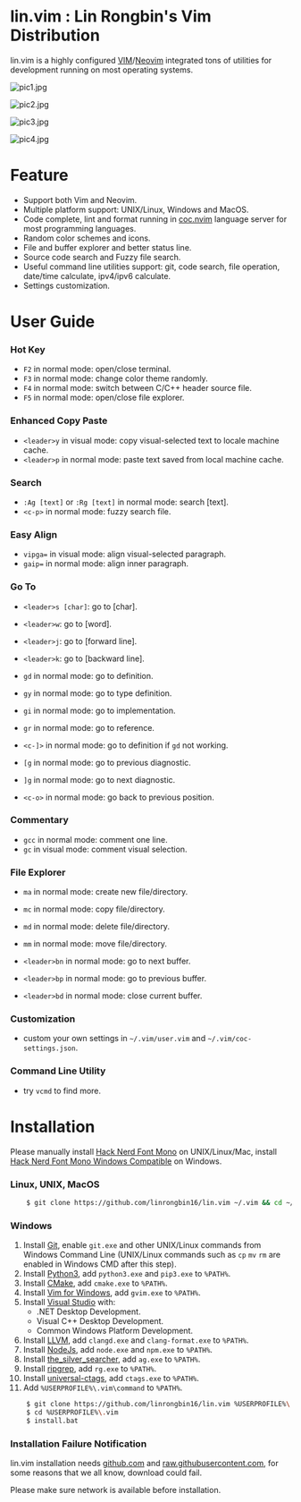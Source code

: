 # lin.vim : Lin Rongbin's Vim Distribution

lin.vim is a highly configured [VIM](https://www.vim.org/)/[Neovim](https://neovim.io/) integrated tons of utilities for development running on most operating systems.

![pic1.jpg](https://raw.githubusercontent.com/linrongbin16/lin.vim/master/picture/pic1.jpg)

![pic2.jpg](https://raw.githubusercontent.com/linrongbin16/lin.vim/master/picture/pic2.jpg)

![pic3.jpg](https://raw.githubusercontent.com/linrongbin16/lin.vim/master/picture/pic3.jpg)

![pic4.jpg](https://raw.githubusercontent.com/linrongbin16/lin.vim/master/picture/pic4.jpg)

# Feature

- Support both Vim and Neovim.
- Multiple platform support: UNIX/Linux, Windows and MacOS.
- Code complete, lint and format running in [coc.nvim](https://github.com/neoclide/coc.nvim) language server for most programming languages.
- Random color schemes and icons.
- File and buffer explorer and better status line.
- Source code search and Fuzzy file search.
- Useful command line utilities support: git, code search, file operation, date/time calculate, ipv4/ipv6 calculate.
- Settings customization.

# User Guide

### Hot Key
- `F2` in normal mode: open/close terminal.
- `F3` in normal mode: change color theme randomly.
- `F4` in normal mode: switch between C/C++ header source file.
- `F5` in normal mode: open/close file explorer.

### Enhanced Copy Paste
- `<leader>y` in visual mode: copy visual-selected text to locale machine cache.
- `<leader>p` in normal mode: paste text saved from local machine cache.

### Search
- `:Ag [text]` or `:Rg [text]` in normal mode: search [text].
- `<c-p>` in normal mode: fuzzy search file.

### Easy Align
- `vipga=` in visual mode: align visual-selected paragraph.
- `gaip=` in normal mode: align inner paragraph.

### Go To
- `<leader>s [char]`: go to [char].
- `<leader>w`: go to [word].
- `<leader>j`: go to [forward line].
- `<leader>k`: go to [backward line].

- `gd` in normal mode: go to definition.
- `gy` in normal mode: go to type definition.
- `gi` in normal mode: go to implementation.
- `gr` in normal mode: go to reference.
- `<c-]>` in normal mode: go to definition if `gd` not working.

- `[g` in normal mode: go to previous diagnostic.
- `]g` in normal mode: go to next diagnostic.

- `<c-o>` in normal mode: go back to previous position.

### Commentary
- `gcc` in normal mode: comment one line.
- `gc` in visual mode: comment visual selection.

### File Explorer
- `ma` in normal mode: create new file/directory.
- `mc` in normal mode: copy file/directory.
- `md` in normal mode: delete file/directory.
- `mm` in normal mode: move file/directory.

- `<leader>bn` in normal mode: go to next buffer.
- `<leader>bp` in normal mode: go to previous buffer.
- `<leader>bd` in normal mode: close current buffer.

### Customization
- custom your own settings in `~/.vim/user.vim` and `~/.vim/coc-settings.json`.

### Command Line Utility
- try `vcmd` to find more.

# Installation

Please manually install [Hack Nerd Font Mono](https://github.com/ryanoasis/nerd-fonts/releases) on UNIX/Linux/Mac, install [Hack Nerd Font Mono Windows Compatible](https://github.com/ryanoasis/nerd-fonts/releases) on Windows.

### Linux, UNIX, MacOS

```bash
    $ git clone https://github.com/linrongbin16/lin.vim ~/.vim && cd ~/.vim && ./install.sh
```

### Windows

1.  Install [Git](https://git-scm.com/), enable `git.exe` and other UNIX/Linux commands from Windows Command Line (UNIX/Linux commands such as `cp` `mv` `rm` are enabled in Windows CMD after this step).
3.  Install [Python3](https://www.python.org/downloads/), add `python3.exe` and `pip3.exe` to `%PATH%`.
4.  Install [CMake](https://cmake.org/), add `cmake.exe` to `%PATH%`.
5.  Install [Vim for Windows](https://github.com/vim/vim-win32-installer), add `gvim.exe` to `%PATH%`.
6.  Install [Visual Studio](https://www.visualstudio.com/) with:
    * .NET Desktop Development.
    * Visual C++ Desktop Development.
    * Common Windows Platform Development.
7.  Install [LLVM](http://releases.llvm.org/download.html), add `clangd.exe` and `clang-format.exe` to `%PATH%`.
8.  Install [NodeJs](https://nodejs.org/), add `node.exe` and `npm.exe` to `%PATH%`.
9.  Install [the_silver_searcher](https://github.com/k-takata/the_silver_searcher-win32/releases), add `ag.exe` to `%PATH%`.
10. Install [ripgrep](https://github.com/BurntSushi/ripgrep/releases), add `rg.exe` to `%PATH%`.
11. Install [universal-ctags](https://github.com/universal-ctags/ctags-win32/releases), add `ctags.exe` to `%PATH%`.
12. Add `%USERPROFILE%\.vim\command` to `%PATH%`.


```bash
    $ git clone https://github.com/linrongbin16/lin.vim %USERPROFILE%\.vim
    $ cd %USERPROFILE%\.vim
    $ install.bat
```

### Installation Failure Notification

lin.vim installation needs [github.com](https://github.com/) and [raw.githubusercontent.com](https://raw.githubusercontent.com/), for some reasons that we all know, download could fail.

Please make sure network is available before installation.
